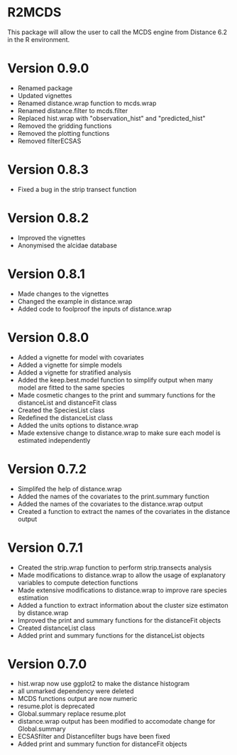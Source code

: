R2MCDS
=======
This package will allow the user to call the MCDS engine from Distance 6.2 in the R environment.

Version 0.9.0
=======
* Renamed package 
* Updated vignettes
* Renamed distance.wrap function to mcds.wrap
* Renamed distance.filter to mcds.filter
* Replaced hist.wrap with "observation_hist" and "predicted_hist" 
* Removed the gridding functions
* Removed the plotting functions
* Removed filterECSAS

Version 0.8.3
=======
* Fixed a bug in the strip transect function

Version 0.8.2
=======
* Improved the vignettes
* Anonymised the alcidae database

Version 0.8.1
=======
* Made changes to the vignettes
* Changed the example in distance.wrap
* Added code to foolproof the inputs of distance.wrap

Version 0.8.0
=======
* Added a vignette for model with covariates
* Added a vignette for simple models
* Added a vignette for stratified analysis
* Added the keep.best.model function to simplify output when many model are fitted to the same species
* Made cosmetic changes to the print and summary functions for the distanceList and distanceFit class
* Created the SpeciesList class 
* Redefined the distanceList class
* Added the units options to distance.wrap
* Made extensive change to distance.wrap to make sure each model is estimated independently

Version 0.7.2
=======
* Simplifed the help of distance.wrap
* Added the names of the covariates to the print.summary function
* Added the names of the covariates to the distance.wrap output
* Created a function to extract the names of the covariates in the distance output

Version 0.7.1
=======
* Created the strip.wrap function to perform strip.transects analysis
* Made modifications to distance.wrap to allow the usage of explanatory variables to compute detection functions
* Made extensive modifications to distance.wrap to improve rare species estimation
* Added a function to extract information about the cluster size estimaton by distance.wrap
* Improved the print and summary functions for the distanceFit objects
* Created distanceList class
* Added print and summary functions for the distanceList objects

Version 0.7.0
=======
* hist.wrap now use ggplot2 to make the distance histogram
* all unmarked dependency were deleted
* MCDS functions output are now numeric
* resume.plot is deprecated
* Global.summary replace resume.plot
* distance.wrap output has been modified to accomodate change for Global.summary
* ECSASfilter and Distancefilter bugs have been fixed
* Added print and summary function for distanceFit objects
